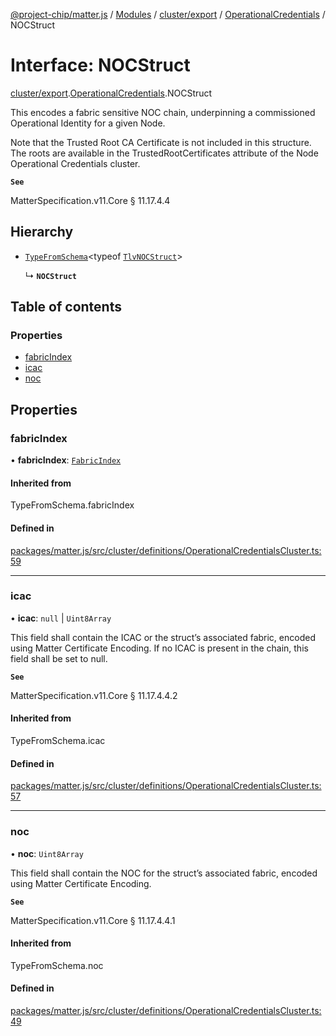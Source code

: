 [@project-chip/matter.js](../README.md) / [Modules](../modules.md) / [cluster/export](../modules/cluster_export.md) / [OperationalCredentials](../modules/cluster_export.OperationalCredentials.md) / NOCStruct

# Interface: NOCStruct

[cluster/export](../modules/cluster_export.md).[OperationalCredentials](../modules/cluster_export.OperationalCredentials.md).NOCStruct

This encodes a fabric sensitive NOC chain, underpinning a commissioned Operational Identity for a given Node.

Note that the Trusted Root CA Certificate is not included in this structure. The roots are available in the
TrustedRootCertificates attribute of the Node Operational Credentials cluster.

**`See`**

MatterSpecification.v11.Core § 11.17.4.4

## Hierarchy

- [`TypeFromSchema`](../modules/tlv_export.md#typefromschema)\<typeof [`TlvNOCStruct`](../modules/cluster_export.OperationalCredentials.md#tlvnocstruct)\>

  ↳ **`NOCStruct`**

## Table of contents

### Properties

- [fabricIndex](cluster_export.OperationalCredentials.NOCStruct.md#fabricindex)
- [icac](cluster_export.OperationalCredentials.NOCStruct.md#icac)
- [noc](cluster_export.OperationalCredentials.NOCStruct.md#noc)

## Properties

### fabricIndex

• **fabricIndex**: [`FabricIndex`](../modules/datatype_export.md#fabricindex)

#### Inherited from

TypeFromSchema.fabricIndex

#### Defined in

[packages/matter.js/src/cluster/definitions/OperationalCredentialsCluster.ts:59](https://github.com/project-chip/matter.js/blob/904d0c9b952b91f28a21803759c5e5c66ee4d272/packages/matter.js/src/cluster/definitions/OperationalCredentialsCluster.ts#L59)

___

### icac

• **icac**: ``null`` \| `Uint8Array`

This field shall contain the ICAC or the struct’s associated fabric, encoded using Matter Certificate
Encoding. If no ICAC is present in the chain, this field shall be set to null.

**`See`**

MatterSpecification.v11.Core § 11.17.4.4.2

#### Inherited from

TypeFromSchema.icac

#### Defined in

[packages/matter.js/src/cluster/definitions/OperationalCredentialsCluster.ts:57](https://github.com/project-chip/matter.js/blob/904d0c9b952b91f28a21803759c5e5c66ee4d272/packages/matter.js/src/cluster/definitions/OperationalCredentialsCluster.ts#L57)

___

### noc

• **noc**: `Uint8Array`

This field shall contain the NOC for the struct’s associated fabric, encoded using Matter Certificate
Encoding.

**`See`**

MatterSpecification.v11.Core § 11.17.4.4.1

#### Inherited from

TypeFromSchema.noc

#### Defined in

[packages/matter.js/src/cluster/definitions/OperationalCredentialsCluster.ts:49](https://github.com/project-chip/matter.js/blob/904d0c9b952b91f28a21803759c5e5c66ee4d272/packages/matter.js/src/cluster/definitions/OperationalCredentialsCluster.ts#L49)
